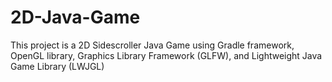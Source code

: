 # 2D-Java-Game
This project is a 2D Sidescroller Java Game using Gradle framework, OpenGL library, Graphics Library Framework (GLFW), and Lightweight Java Game Library (LWJGL)
